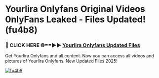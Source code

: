 # Yourlira Onlyfans Original Videos 0nlyFans Leaked - Files Updated! (fu4b8)

<h3>🔴 CLICK HERE 🌐==►► <a href="https://tinyurl.com/2m67pmp6" rel="nofollow">Yourlira Onlyfans Updated Files</a></h3>

Get Yourlira Onlyfans and all content. Now you can access all videos and pictures of Yourlira Onlyfans. New Updated Files 2025!

[![fu4b8](https://i.imgur.com/H4QAA4z.gif)](https://tinyurl.com/2m67pmp6)